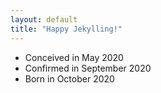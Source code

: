 ```yaml
---
layout: default
title: "Happy Jekylling!"
---
```

-   Conceived in May 2020
-   Confirmed in September 2020
-   Born in October 2020
